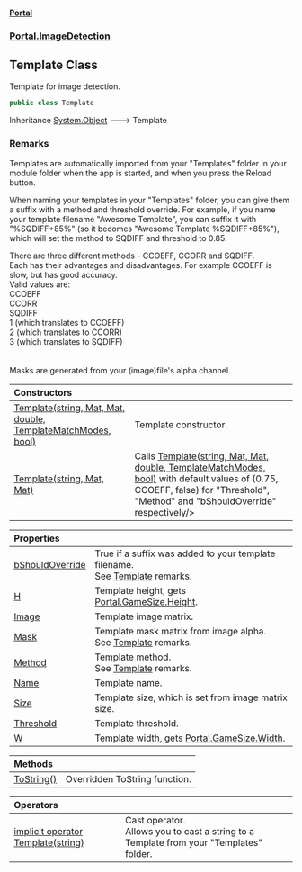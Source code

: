 #### [Portal](index.md 'index')
### [Portal.ImageDetection](Portal.ImageDetection.md 'Portal.ImageDetection')

## Template Class

Template for image detection.

```csharp
public class Template
```

Inheritance [System.Object](https://docs.microsoft.com/en-us/dotnet/api/System.Object 'System.Object') &#129106; Template

### Remarks
Templates are automatically imported from your "Templates" folder in your module folder when the app is started, and when you press the Reload button.  
  
When naming your templates in your "Templates" folder, you can give them a suffix with a method and threshold override. For example, if you name your template filename "Awesome Template", you can suffix it with "%SQDIFF+85%" (so it becomes "Awesome Template %SQDIFF+85%"), which will set the method to SQDIFF and threshold to 0.85.  
  
There are three different methods - CCOEFF, CCORR and SQDIFF.  
Each has their advantages and disadvantages. For example CCOEFF is slow, but has good accuracy.  
Valid values are:  
CCOEFF  
CCORR  
SQDIFF  
1 (which translates to CCOEFF)  
2 (which translates to CCORR)  
3 (which translates to SQDIFF)  
<br/>  
Masks are generated from your (image)file's alpha channel.

| Constructors | |
| :--- | :--- |
| [Template(string, Mat, Mat, double, TemplateMatchModes, bool)](Portal.ImageDetection.Template.Template(string,OpenCvSharp.Mat,OpenCvSharp.Mat,double,OpenCvSharp.TemplateMatchModes,bool).md 'Portal.ImageDetection.Template.Template(string, OpenCvSharp.Mat, OpenCvSharp.Mat, double, OpenCvSharp.TemplateMatchModes, bool)') | Template constructor. |
| [Template(string, Mat, Mat)](Portal.ImageDetection.Template.Template(string,OpenCvSharp.Mat,OpenCvSharp.Mat).md 'Portal.ImageDetection.Template.Template(string, OpenCvSharp.Mat, OpenCvSharp.Mat)') | Calls [Template(string, Mat, Mat, double, TemplateMatchModes, bool)](Portal.ImageDetection.Template.Template(string,OpenCvSharp.Mat,OpenCvSharp.Mat,double,OpenCvSharp.TemplateMatchModes,bool).md 'Portal.ImageDetection.Template.Template(string, OpenCvSharp.Mat, OpenCvSharp.Mat, double, OpenCvSharp.TemplateMatchModes, bool)') with default values of (0.75, CCOEFF, false) for "Threshold", "Method" and "bShouldOverride" respectively/> |

| Properties | |
| :--- | :--- |
| [bShouldOverride](Portal.ImageDetection.Template.bShouldOverride.md 'Portal.ImageDetection.Template.bShouldOverride') | True if a suffix was added to your template filename. <br/> See [Template](Portal.ImageDetection.Template.md 'Portal.ImageDetection.Template') remarks. |
| [H](Portal.ImageDetection.Template.H.md 'Portal.ImageDetection.Template.H') | Template height, gets [Portal.GameSize.Height](https://docs.microsoft.com/en-us/dotnet/api/Portal.GameSize.Height 'Portal.GameSize.Height'). |
| [Image](Portal.ImageDetection.Template.Image.md 'Portal.ImageDetection.Template.Image') | Template image matrix. |
| [Mask](Portal.ImageDetection.Template.Mask.md 'Portal.ImageDetection.Template.Mask') | Template mask matrix from image alpha. <br/> See [Template](Portal.ImageDetection.Template.md 'Portal.ImageDetection.Template') remarks. |
| [Method](Portal.ImageDetection.Template.Method.md 'Portal.ImageDetection.Template.Method') | Template method. <br/> See [Template](Portal.ImageDetection.Template.md 'Portal.ImageDetection.Template') remarks. |
| [Name](Portal.ImageDetection.Template.Name.md 'Portal.ImageDetection.Template.Name') | Template name. |
| [Size](Portal.ImageDetection.Template.Size.md 'Portal.ImageDetection.Template.Size') | Template size, which is set from image matrix size. |
| [Threshold](Portal.ImageDetection.Template.Threshold.md 'Portal.ImageDetection.Template.Threshold') | Template threshold. |
| [W](Portal.ImageDetection.Template.W.md 'Portal.ImageDetection.Template.W') | Template width, gets [Portal.GameSize.Width](https://docs.microsoft.com/en-us/dotnet/api/Portal.GameSize.Width 'Portal.GameSize.Width'). |

| Methods | |
| :--- | :--- |
| [ToString()](Portal.ImageDetection.Template.ToString().md 'Portal.ImageDetection.Template.ToString()') | Overridden ToString function. |

| Operators | |
| :--- | :--- |
| [implicit operator Template(string)](Portal.ImageDetection.Template.op_ImplicitPortal.ImageDetection.Template(string).md 'Portal.ImageDetection.Template.op_Implicit Portal.ImageDetection.Template(string)') | Cast operator. <br/> Allows you to cast a string to a Template from your "Templates" folder. |
